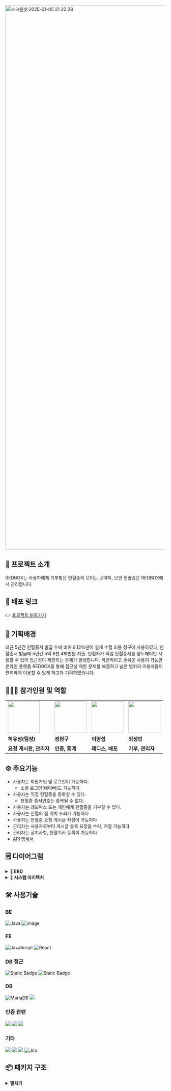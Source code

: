 <img width="1710" alt="스크린샷 2025-01-05 21 20 28" src="https://github.com/user-attachments/assets/0e6c801a-11ec-48ac-9c84-501aff7fa7f1" />



## 👋 프로젝트 소개
REDBOX는 사용자에게 기부받은 헌혈증이 모이는 곳이며, 모인 헌혈증은 REDBOX에서 관리합니다.

## 🚀 배포 링크
👉 [프로젝트 바로가기](https://react-practice-7f2j.vercel.app/)

## 🤷‍ 기획배경
최근 5년간 헌혈증서 발급 수에 비해 9.13%만이 실제 수혈 비용 청구에 사용하였고, 헌혈증서 발급에 5년간 5억 8천 4백만원 지출, 헌혈자가 직접 헌혈증서를 양도해야만 사용할 수 있어 접근성이 제한되는 문제가 발생합니다.
직관적이고 손쉬운 사용이 가능한 온라인 플랫폼 REDBOX를 통해 접근성 제한 문제를 해결하고 넓은 범위의 이용자들이 편리하게 이용할 수 있게 하고자 기획하였습니다.


## 🧑‍🤝‍🧑 참가인원 및 역할

<table>
  <tr>
    <td>
        <a href="https://github.com/jeong-sys">
            <img src="https://avatars.githubusercontent.com/jeong-sys?v=4" width="100px" />
        </a>
    </td>
    <td>
        <a href="https://github.com/Jhyngu">
            <img src="https://avatars.githubusercontent.com/Jhyngu?v=4" width="100px" />
        </a>
    </td>
    <td>
        <a href="https://github.com/leeys9423">
            <img src="https://avatars.githubusercontent.com/leeys9423?v=4" width="100px" />
        </a>
    </td>
    <td>
        <a href="https://github.com/Bin-Choi">
            <img src="https://avatars.githubusercontent.com/Bin-Choi?v=4" width="100px" />
        </a>
    </td>
  </tr>
  <tr>
    <td><b>허유정(팀장)</b></td>
    <td><b>정현구</b></td>
    <td><b>이영섭</b></td>
    <td><b>최성빈</b></td>
  </tr>
  <tr>
    <td><b>요청 게시판, 관리자</b></td>
    <td><b>인증, 통계</b></td>
    <td><b>레디스, 배포</b></td>
    <td><b>기부, 관리자</b></td>
  </tr>
</table>



## ⚙️ 주요기능
- 사용자는 회원가입 및 로그인이 가능하다.
  - 소셜 로그인(네이버)도 가능하다.
- 사용자는 직접 헌혈증을 등록할 수 있다.
  - 헌혈증 증서번호는 중복될 수 없다.
- 사용자는 레드박스 또는 개인에게 헌혈증을 기부할 수 있다.
- 사용자는 헌혈의 집 위치 조회가 가능하다
- 사용자는 헌혈증 요청 게시글 작성이 가능하다
- 관리자는 사용자로부터 게시글 등록 요청을 수락, 거절 가능하다
- 관리자는 공지사항, 헌혈기사 등록이 가능하다
- <a href="https://www.notion.so/api-fe7b0fad54584ab5bed724476a29bc14?pvs=4">API 명세서</a>



## 🗒️ 다이어그램

<details>
  <summary><b>💽 ERD</b></summary>

  <img width="1131" alt="스크린샷 2025-01-05 21 42 10" src="https://github.com/user-attachments/assets/c6e901a0-42ad-4e90-ac5d-b6fb0f59c77d" />

</details>

<details>
  <summary><b>🔀 시스템 아키텍처</b></summary>

![-2024-12-11-1647](https://github.com/user-attachments/assets/e1a434e5-e0e8-4144-8222-e43239125a50)

</details>



## 🛠️ 사용기술

### BE
![Java](https://img.shields.io/badge/Java-007396?style=flat-square&logo=java&logoColor=white)
![image](https://img.shields.io/badge/Spring_Boot-F2F4F9?style=flat-square&logo=spring-boot)

### FE
![JavaScript](https://img.shields.io/badge/JavaScript-F7DF1E?style=flat-square&logo=javascript&logoColor=black)
![React](https://img.shields.io/badge/React-61DAFB?style=flat-square&logo=react&logoColor=black)

### DB 접근
![Static Badge](https://img.shields.io/badge/Spring_data_JPA-lightgreen)
![Static Badge](https://img.shields.io/badge/QueryDsl-black)

### DB
![MariaDB](https://img.shields.io/badge/MariaDB-003545?style=flat-square&logo=mariadb&logoColor=white)
<img src="https://img.shields.io/badge/Redis-DC382D?style=flat-square&logo=Redis&logoColor=white">

### 인증 관련
<img src="https://img.shields.io/badge/Spring Security-6DB33F?style=flat-square&logo=Spring Security&logoColor=white"> <img src="https://img.shields.io/badge/JWT-000000?style=flat-square&logo=JSON%20web%20tokens&logoColor=white"> <img src="https://img.shields.io/badge/OAuth 2.0-3EAAAF?style=flat-square&logo=oauth&logoColor=white">


### 기타
<img src="https://img.shields.io/badge/Notion-000000?style=flat-square&logo=notion&logoColor=white"> <img src="https://img.shields.io/badge/Slack-4A154B?style=flat-square&logo=slack&logoColor=white"> <img src="https://img.shields.io/badge/IntelliJ IDEA-4A154B?style=flat-square&logo=intellijidea&logoColor=white"> ![Jira](https://img.shields.io/badge/Jira-0052CC?style=flat-square&logo=jira&logoColor=white)




## 📦 패키지 구조

<details>
  <summary><b>펼치기</b></summary>

```
📦 backend [redbox]
 ┣ 📂.gradle
 ┣ 📂.idea
 ┣ 📂build
 ┣ 📂gradle
 ┣ 📂redis
 ┣ 📂src
 ┃ ┣ 📂main
 ┃ ┃ ┣ 📂generated
 ┃ ┃ ┣ 📂java
 ┃ ┃ ┃ ┗ 📂com
 ┃ ┃ ┃   ┗ 📂redbox
 ┃ ┃ ┃     ┗ 📂domain
 ┃ ┃ ┃       ┣ 📂admin
 ┃ ┃ ┃       ┃ ┣ 📂application
 ┃ ┃ ┃       ┃ ┣ 📂controller
 ┃ ┃ ┃       ┃ ┣ 📂dto
 ┃ ┃ ┃       ┃ ┗ 📂exception
 ┃ ┃ ┃       ┣ 📂article
 ┃ ┃ ┃       ┃ ┣ 📂controller
 ┃ ┃ ┃       ┃ ┣ 📂dto
 ┃ ┃ ┃       ┃ ┣ 📂entity
 ┃ ┃ ┃       ┃ ┣ 📂exception
 ┃ ┃ ┃       ┃ ┣ 📂repository
 ┃ ┃ ┃       ┃ ┗ 📂service
 ┃ ┃ ┃       ┣ 📂attach
 ┃ ┃ ┃       ┃ ┣ 📂dto
 ┃ ┃ ┃       ┃ ┣ 📂entity
 ┃ ┃ ┃       ┃ ┣ 📂exception
 ┃ ┃ ┃       ┃ ┣ 📂repository
 ┃ ┃ ┃       ┃ ┣ 📂service
 ┃ ┃ ┃       ┃ ┗ 📂strategy
 ┃ ┃ ┃       ┣ 📂auth
 ┃ ┃ ┃       ┃ ┣ 📂controller
 ┃ ┃ ┃       ┃ ┣ 📂dto
 ┃ ┃ ┃       ┃ ┣ 📂entity
 ┃ ┃ ┃       ┃ ┣ 📂exception
 ┃ ┃ ┃       ┃ ┣ 📂filter
 ┃ ┃ ┃       ┃ ┣ 📂repository
 ┃ ┃ ┃       ┃ ┣ 📂service
 ┃ ┃ ┃       ┃ ┗ 📂util
 ┃ ┃ ┃       ┣ 📂dashboard
 ┃ ┃ ┃       ┃ ┣ 📂controller
 ┃ ┃ ┃       ┃ ┣ 📂dto
 ┃ ┃ ┃       ┃ ┗ 📂service
 ┃ ┃ ┃       ┣ 📂donation
 ┃ ┃ ┃       ┃ ┣ 📂application
 ┃ ┃ ┃       ┃ ┣ 📂config
 ┃ ┃ ┃       ┃ ┣ 📂controller
 ┃ ┃ ┃       ┃ ┣ 📂dto
 ┃ ┃ ┃       ┃ ┣ 📂entity
 ┃ ┃ ┃       ┃ ┣ 📂exception
 ┃ ┃ ┃       ┃ ┗ 📂repository
 ┃ ┃ ┃       ┣ 📂notice
 ┃ ┃ ┃       ┃ ┣ 📂controller
 ┃ ┃ ┃       ┃ ┣ 📂dto
 ┃ ┃ ┃       ┃ ┣ 📂entity
 ┃ ┃ ┃       ┃ ┣ 📂exception
 ┃ ┃ ┃       ┃ ┣ 📂repository
 ┃ ┃ ┃       ┃ ┗ 📂service
 ┃ ┃ ┃       ┣ 📂redbox
 ┃ ┃ ┃       ┃ ┣ 📂application
 ┃ ┃ ┃       ┃ ┣ 📂controller
 ┃ ┃ ┃       ┃ ┣ 📂dto
 ┃ ┃ ┃       ┃ ┗ 📂exception
 ┃ ┃ ┃       ┣ 📂redcard
 ┃ ┃ ┃       ┃ ┣ 📂dto
 ┃ ┃ ┃       ┃ ┣ 📂entity
 ┃ ┃ ┃       ┃ ┣ 📂exception
 ┃ ┃ ┃       ┃ ┣ 📂repository
 ┃ ┃ ┃       ┃ ┗ 📂service
 ┃ ┃ ┃       ┣ 📂request
 ┃ ┃ ┃       ┃ ┣ 📂application
 ┃ ┃ ┃       ┃ ┣ 📂controller
 ┃ ┃ ┃       ┃ ┣ 📂dto
 ┃ ┃ ┃       ┃ ┣ 📂entity
 ┃ ┃ ┃       ┃ ┣ 📂exception
 ┃ ┃ ┃       ┃ ┗ 📂repository
 ┃ ┃ ┃       ┗ 📂user
 ┃ ┃ ┃         ┣ 📂controller
 ┃ ┃ ┃         ┣ 📂dto
 ┃ ┃ ┃         ┣ 📂entity
 ┃ ┃ ┃         ┣ 📂exception
 ┃ ┃ ┃         ┣ 📂infra.s3
 ┃ ┃ ┃         ┣ 📂oauth2
 ┃ ┃ ┃         ┗ 📂util
 ┃ ┗ 📂resources
 ┃   ┣ 📂templates
 ┃   ┗ 📂static
 ┃     ┗ 📂emoticons
 ┃   ┣ .env
 ┃   ┗ application.yml
 ┗ 📂test
   ┣ 📂java
   ┃ ┗ 📂com
   ┃   ┗ 📂redbox
   ┃     ┗ 📂domain
   ┃       ┣ 📂donation.repository
   ┃       ┣ 📂redbox.application
   ┃       ┣ 📂redcard
   ┃       ┗ 📂user
   ┗ RedboxApplicationTests

```

</details>
